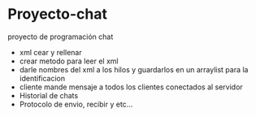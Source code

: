 # Proyecto-chat
proyecto de programación chat

- xml cear y rellenar 
- crear metodo para leer el xml
- darle nombres del xml a los hilos y guardarlos en un arraylist para la identificacion
- cliente mande mensaje a todos los clientes conectados al servidor
- Historial de chats
- Protocolo de envio, recibir y etc...
